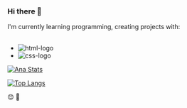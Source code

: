 ### Hi there 👋

I'm currently learning programming, creating projects with:
<br>
<br>

- <img src="https://img.shields.io/badge/HTML5-E34F26?style=for-the-badge&logo=html5&logoColor=white" alt="html-logo"/>
- <img src="https://img.shields.io/badge/CSS3-1572B6?style=for-the-badge&logo=css3&logoColor=white" alt="css-logo"/>

[![Ana Stats](https://github-readme-stats.vercel.app/api?username=anammonteiro)](https://github.com/anuraghazra/github-readme-stats)

[![Top Langs](https://github-readme-stats.vercel.app/api/top-langs/?username=anammonteiro)](https://github.com/anuraghazra/github-readme-stats)

:blush: :rocket:
